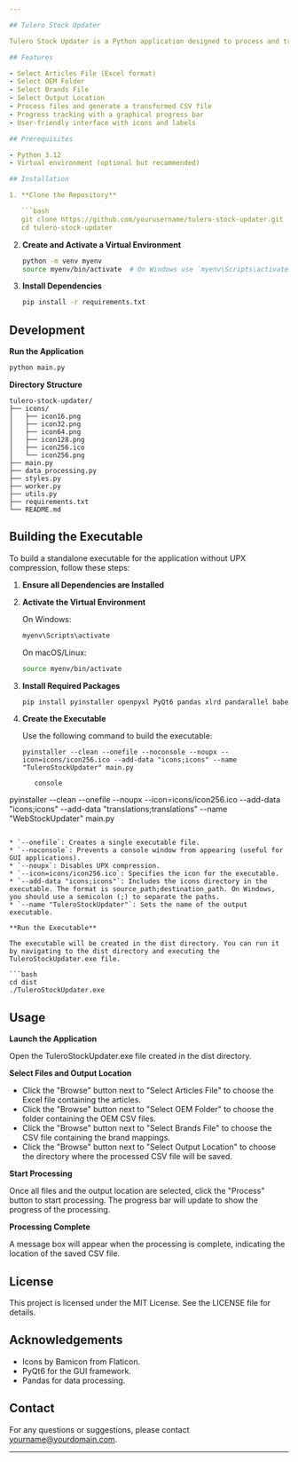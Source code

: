 ```yaml
---

## Tulero Stock Updater

Tulero Stock Updater is a Python application designed to process and transform CSV files containing stock information. The application uses PyQt6 for its graphical user interface and includes features such as file browsing, progress tracking, and more.

## Features

- Select Articles File (Excel format)
- Select OEM Folder
- Select Brands File
- Select Output Location
- Process files and generate a transformed CSV file
- Progress tracking with a graphical progress bar
- User-friendly interface with icons and labels

## Prerequisites

- Python 3.12
- Virtual environment (optional but recommended)

## Installation

1. **Clone the Repository**

   ```bash
   git clone https://github.com/yourusername/tulero-stock-updater.git
   cd tulero-stock-updater
   ```

2. **Create and Activate a Virtual Environment**

   ```bash
   python -m venv myenv
   source myenv/bin/activate  # On Windows use `myenv\Scripts\activate`
   ```

3. **Install Dependencies**

   ```bash
   pip install -r requirements.txt
   ```

## Development

**Run the Application**

```bash
python main.py
```

**Directory Structure**

```
tulero-stock-updater/
├── icons/
│   ├── icon16.png
│   ├── icon32.png
│   ├── icon64.png
│   ├── icon128.png
│   ├── icon256.ico
│   └── icon256.png
├── main.py
├── data_processing.py
├── styles.py
├── worker.py
├── utils.py
├── requirements.txt
└── README.md
```

## Building the Executable

To build a standalone executable for the application without UPX compression, follow these steps:

1. **Ensure all Dependencies are Installed**

2. **Activate the Virtual Environment**

   On Windows:

   ```bash
   myenv\Scripts\activate
   ```

   On macOS/Linux:

   ```bash
   source myenv/bin/activate
   ```

3. **Install Required Packages**

   ```bash
   pip install pyinstaller openpyxl PyQt6 pandas xlrd pandarallel babel tqdm
   ```

4. **Create the Executable**

   Use the following command to build the executable:

   ```no console
   pyinstaller --clean --onefile --noconsole --noupx --icon=icons/icon256.ico --add-data "icons;icons" --name "TuleroStockUpdater" main.py

      console
pyinstaller --clean --onefile --noupx --icon=icons/icon256.ico --add-data "icons;icons" --add-data "translations;translations" --name "WebStockUpdater" main.py


   ```

   * `--onefile`: Creates a single executable file.
   * `--noconsole`: Prevents a console window from appearing (useful for GUI applications).
   * `--noupx`: Disables UPX compression.
   * `--icon=icons/icon256.ico`: Specifies the icon for the executable.
   * `--add-data "icons;icons"`: Includes the icons directory in the executable. The format is source_path;destination_path. On Windows, you should use a semicolon (;) to separate the paths.
   * `--name "TuleroStockUpdater"`: Sets the name of the output executable.

**Run the Executable**

The executable will be created in the dist directory. You can run it by navigating to the dist directory and executing the TuleroStockUpdater.exe file.

```bash
cd dist
./TuleroStockUpdater.exe
```

## Usage

**Launch the Application**

Open the TuleroStockUpdater.exe file created in the dist directory.

**Select Files and Output Location**

- Click the "Browse" button next to "Select Articles File" to choose the Excel file containing the articles.
- Click the "Browse" button next to "Select OEM Folder" to choose the folder containing the OEM CSV files.
- Click the "Browse" button next to "Select Brands File" to choose the CSV file containing the brand mappings.
- Click the "Browse" button next to "Select Output Location" to choose the directory where the processed CSV file will be saved.

**Start Processing**

Once all files and the output location are selected, click the "Process" button to start processing. The progress bar will update to show the progress of the processing.

**Processing Complete**

A message box will appear when the processing is complete, indicating the location of the saved CSV file.

## License

This project is licensed under the MIT License. See the LICENSE file for details.

## Acknowledgements

- Icons by Bamicon from Flaticon.
- PyQt6 for the GUI framework.
- Pandas for data processing.

## Contact

For any questions or suggestions, please contact yourname@yourdomain.com.

---
```

